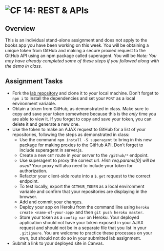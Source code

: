 ![CF](https://camo.githubusercontent.com/70edab54bba80edb7493cad3135e9606781cbb6b/687474703a2f2f692e696d6775722e636f6d2f377635415363382e706e67) 14: REST & APIs
===

## Overview

This is an individual stand-alone assignment and does not apply to the books app you have been working on this week. You will be obtaining a unique token from GitHub and making a secure proxied request to the GitHub API using an npm package called superagent. You will be  _Note: You may have already completed some of these steps if you followed along with the demo in class._

## Assignment Tasks

- Fork the [lab repository](https://github.com/codefellows/301-14-github-api) and clone it to your local machine. Don't forget to `npm i` to install the dependencies and set your `PORT` as a local environment variable.
- Obtain a token from GitHub, as demonstrated in class. Make sure to copy and save your token somewhere because this is the *only* time you are able to view it. If you forget to copy and save your token, you can delete it and generate a new one.
- Use the token to make an AJAX request to GitHub for a list of your repositories, following the steps as demonstrated in class:
  - Use the command `npm install -S superagent` to bring in this new package for making proxies to the GitHub API. Don't forget to include superagent in server.js.
  - Create a new `GET` route in your server to the `/github/*` endpoint.
  - Use superagent to proxy the correct url. _Hint: req.params[0] will be used!_ Your proxy will also need to include your token for authorization.
  - Refactor your client-side route into a `$.get` request to the correct endpoint.
  - To test locally, export the `GITHUB_TOKEN` as a local environment variable and confirm that your repositories are displaying in the browser.
  - Add and commit your changes.
  - Deploy your app on Heroku from the command line using `heroku create <name-of-your-app>` and then `git push heroku master`.
  - Store your token as a `config var` on Heroku. Your deployed application should not have your token exposed in your AJAX request and should not be in a separate file that you list in your `.gitignore`. You are welcome to practice these processes on your own, but should not do so in your submitted lab assignment.
- Submit a link to your deployed site in Canvas.
